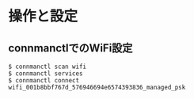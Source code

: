 # 操作と設定


## connmanctlでのWiFi設定

```
$ connmanctl scan wifi
$ connmanctl services
$ connmanctl connect wifi_001b8bbf767d_576946694e6574393836_managed_psk
```